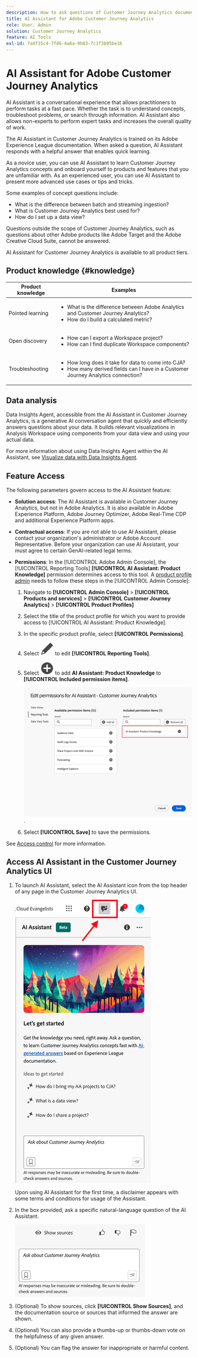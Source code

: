 ```yaml
---
description: How to ask questions of Customer Journey Analytics documentation
title: AI Assistant for Adobe Customer Journey Analytics
role: User, Admin
solution: Customer Journey Analytics
feature: AI Tools
exl-id: 7a4f15c4-7fd6-4a6a-9b83-7c1f3b95be16
---
```


# AI Assistant for Adobe Customer Journey Analytics

AI Assistant is a conversational experience that allows practitioners to perform tasks at a fast pace. Whether the task is to understand concepts, troubleshoot problems, or search through information. AI Assistant also allows non-experts to perform expert tasks and increases the overall quality of work.

The AI Assistant in Customer Journey Analytics is trained on its Adobe Experience League documentation. When asked a question, AI Assistant responds with a helpful answer that enables quick learning.

As a novice user, you can use AI Assistant to learn Customer Journey Analytics concepts and onboard yourself to products and features that you are unfamiliar with. As an experienced user, you can use AI Assistant to present more advanced use cases or tips and tricks.

Some examples of concept questions include:

* What is the difference between batch and streaming ingestion?
* What is Customer Journey Analytics best used for?
* How do I set up a data view?

Questions outside the scope of Customer Journey Analytics, such as questions about other Adobe products like Adobe Target and the Adobe Creative Cloud Suite, cannot be answered. 

AI Assistant for Customer Journey Analytics is available to all product tiers.

## Product knowledge {#knowledge}

| Product knowledge | Examples |
| --- | --- |
| Pointed learning |<ul><li>What is the difference between Adobe Analytics and Customer Journey Analytics?</li><li>How do I build a calculated metric?</li></ul> |
| Open discovery | <ul><li>How can I export a Workspace project?</li><li>How can I find duplicate Workspace components?</li></ul>  |
| Troubleshooting | <ul><li>How long does it take for data to come into CJA?</li><li>How many derived fields can I have in a Customer Journey Analytics connection?</li></ul>|

## Data analysis

Data Insights Agent, accessible from the AI Assistant in Customer Journey Analytics, is a generative AI conversation agent that quickly and efficiently answers questions about your data. It builds relevant visualizations in Analysis Workspace using components from your data view and using your actual data.

For more information about using Data Insights Agent within the AI Assistant, see [Visualize data with Data Insights Agent](/help/data-analysis-ai.md).

## Feature Access

The following parameters govern access to the AI Assistant feature:

* **Solution access**: The AI Assistant is available in Customer Journey Analytics, but not in Adobe Analytics. It is also available in Adobe Experience Platform, Adobe Journey Optimizer, Adobe Real-Time CDP and additional Experience Platform apps.

* **Contractual access**: If you are not able to use AI Assistant, please contact your organization's administrator or Adobe Account Representative. Before your organization can use AI Assistant, your must agree to certain GenAI-related legal terms.

* **Permissions**: In the [!UICONTROL Adobe Admin Console], the [!UICONTROL Reporting Tools] **[!UICONTROL AI Assistant: Product Knowledge]** permission determines access to this tool. A [product profile admin](https://helpx.adobe.com/enterprise/using/manage-product-profiles.html) needs to follow these steps in the [!UICONTROL Admin Console]:
   1. Navigate to **[!UICONTROL Admin Console]** > **[!UICONTROL Products and services]** > **[!UICONTROL Customer Journey Analytics]** > **[!UICONTROL Product Profiles]**
   1. Select the title of the product profile for which you want to provide access to [!UICONTROL AI Assistant: Product Knowledge].
   1. In the specific product profile, select **[!UICONTROL Permissions]**.
   1. Select ![Edit](/help/assets/icons/Edit.svg) to edit **[!UICONTROL Reporting Tools]**.
   1. Select ![AddCircle](/help/assets/icons/AddCircle.svg) to add **AI Assistant: Product Knowledge** to **[!UICONTROL Included permission items]**.
   
      ![Add permission](assets/ai-assistant-permissions.png).

   1. Select **[!UICONTROL Save]** to save the permissions.

See [Access control](/help/technotes/access-control.md#access-control) for more information.

## Access AI Assistant in the Customer Journey Analytics UI

1. To launch AI Assistant, select the AI Assistant icon from the top header of any page in the Customer Journey Analytics UI.

   ![AI Assistant icon](assets/ai-asst1.png)

   Upon using AI Assistant for the first time, a disclaimer appears with some terms and conditions for usage of the Assistant.

1. In the box provided, ask a specific natural-language question of the AI Assistant.

   ![Question box](assets/ai-asst2.png)

1. (Optional) To show sources, click **[!UICONTROL Show Sources]**, and the documentation source or sources that informed the answer are shown.

1. (Optional) You can also provide a thumbs-up or thumbs-down vote on the helpfulness of any given answer.

1. (Optional) You can flag the answer for inappropriate or harmful content.

